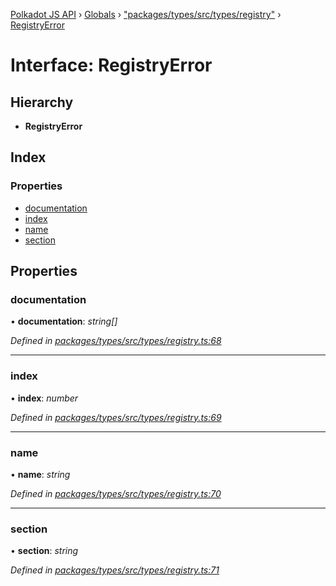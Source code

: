 [Polkadot JS API](../README.md) › [Globals](../globals.md) › ["packages/types/src/types/registry"](../modules/_packages_types_src_types_registry_.md) › [RegistryError](_packages_types_src_types_registry_.registryerror.md)

# Interface: RegistryError

## Hierarchy

* **RegistryError**

## Index

### Properties

* [documentation](_packages_types_src_types_registry_.registryerror.md#documentation)
* [index](_packages_types_src_types_registry_.registryerror.md#index)
* [name](_packages_types_src_types_registry_.registryerror.md#name)
* [section](_packages_types_src_types_registry_.registryerror.md#section)

## Properties

###  documentation

• **documentation**: *string[]*

*Defined in [packages/types/src/types/registry.ts:68](https://github.com/polkadot-js/api/blob/b6d1be6ee5/packages/types/src/types/registry.ts#L68)*

___

###  index

• **index**: *number*

*Defined in [packages/types/src/types/registry.ts:69](https://github.com/polkadot-js/api/blob/b6d1be6ee5/packages/types/src/types/registry.ts#L69)*

___

###  name

• **name**: *string*

*Defined in [packages/types/src/types/registry.ts:70](https://github.com/polkadot-js/api/blob/b6d1be6ee5/packages/types/src/types/registry.ts#L70)*

___

###  section

• **section**: *string*

*Defined in [packages/types/src/types/registry.ts:71](https://github.com/polkadot-js/api/blob/b6d1be6ee5/packages/types/src/types/registry.ts#L71)*
